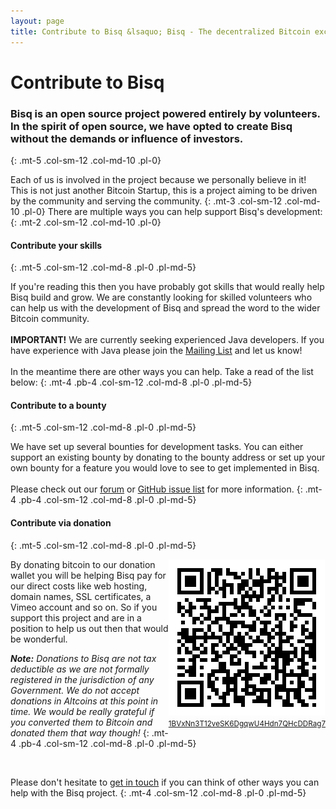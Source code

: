 ```yaml
---
layout: page
title: Contribute to Bisq &lsaquo; Bisq - The decentralized Bitcoin exchange
---
```

# Contribute to Bisq

### Bisq is an open source project powered entirely by volunteers. In the spirit of open source, we have opted to create Bisq without the demands or influence of investors.
{: .mt-5 .col-sm-12 .col-md-10 .pl-0}

Each of us is involved in the project because we personally believe in it! This is not just another Bitcoin Startup, this is a project aiming to be driven by the community and serving the community.
{: .mt-3 .col-sm-12 .col-md-10 .pl-0}
There are multiple ways you can help support Bisq's development:
{: .mt-2 .col-sm-12 .col-md-10 .pl-0}


#### Contribute your skills
{: .mt-5 .col-sm-12 .col-md-8 .pl-0 .pl-md-5}

If you're reading this then you have probably got skills that would really help Bisq build and grow. We are constantly looking for skilled volunteers who can help us with the development of Bisq and spread the word to the wider Bitcoin community.
<br><br>
**IMPORTANT!** We are currently seeking experienced Java developers. If you have experience with Java please join the [Mailing List](/community/#mailing-list) and let us know!
<br><br>
In the meantime there are other ways you can help. Take a read of the list below:
{: .mt-4 .pb-4 .col-sm-12 .col-md-8 .pl-0 .pl-md-5}


#### Contribute to a bounty
{: .mt-5 .col-sm-12 .col-md-8 .pl-0 .pl-md-5}

We have set up several bounties for development tasks. You can either support an existing bounty by donating to the bounty address or set up your own bounty for a feature you would love to see to get implemented in Bisq.
<br><br>
Please check out our [forum](https://forum.bitsquare.io/t/bitsquare-bounties-rule-set-and-overview/220) or [GitHub issue list](https://github.com/bitsquare/bitsquare/issues) for more information.
{: .mt-4 .pb-4 .col-sm-12 .col-md-8 .pl-0 .pl-md-5}


#### Contribute via donation
{: .mt-5 .col-sm-12 .col-md-8 .pl-0 .pl-md-5}
<div style="float: right; text-align: center;">
  <a href="https://blockchain.info/address/1BVxNn3T12veSK6DgqwU4Hdn7QHcDDRag7"><img src="/images/donate-to-bitsquare.png" alt="Support Bisq by donating to our support fund at 1BVxNn3T12veSK6DgqwU4Hdn7QHcDDRag7"><br>
    <small>1BVxNn3T12veSK6DgqwU4Hdn7QHcDDRag7</small>
  </a>
</div>
By donating bitcoin to our donation wallet you will be helping Bisq pay for our direct costs like web hosting, domain names, SSL certificates, a Vimeo account and so on. So if you support this project and are in a position to help us out then that would be wonderful.

_**Note:** Donations to Bisq are not tax deductible as we are not formally registered in the jurisdiction of any Government. We do not accept donations in Altcoins at this point in time. We would be really grateful if you converted them to Bitcoin and donated them that way though!_
{: .mt-4 .pb-4 .col-sm-12 .col-md-8 .pl-0 .pl-md-5}

<br>

Please don't hesitate to [get in touch](https://bisq.network/community/) if you can think of other ways you can help with the Bisq project.
{: .mt-4 .col-sm-12 .col-md-8 .pl-0 .pl-md-5}
